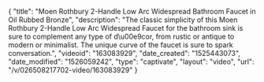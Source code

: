 {
    "title": "Moen Rothbury 2-Handle Low Arc Widespread Bathroom Faucet in Oil Rubbed Bronze",
    "description": "The classic simplicity of this Moen Rothbury 2-Handle Low Arc Widespread Faucet for the bathroom sink is sure to complement any type of d\u00e9cor, from rustic or antique to modern or minimalist. The unique curve of the faucet is sure to spark conversation.",
    "videoid": "163083929",
    "date_created": "1525443073",
    "date_modified": "1526059242",
    "type": "captivate",
    "layout": "video",
    "url": "\/v\/026508217702-video\/163083929"
}